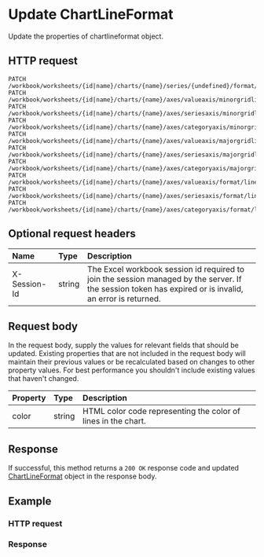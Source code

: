 # Update ChartLineFormat

Update the properties of chartlineformat object.
## HTTP request
```http
PATCH /workbook/worksheets/{id|name}/charts/{name}/series/{undefined}/format/line
PATCH /workbook/worksheets/{id|name}/charts/{name}/axes/valueaxis/minorgridlines/format/line
PATCH /workbook/worksheets/{id|name}/charts/{name}/axes/seriesaxis/minorgridlines/format/line
PATCH /workbook/worksheets/{id|name}/charts/{name}/axes/categoryaxis/minorgridlines/format/line
PATCH /workbook/worksheets/{id|name}/charts/{name}/axes/valueaxis/majorgridlines/format/line
PATCH /workbook/worksheets/{id|name}/charts/{name}/axes/seriesaxis/majorgridlines/format/line
PATCH /workbook/worksheets/{id|name}/charts/{name}/axes/categoryaxis/majorgridlines/format/line
PATCH /workbook/worksheets/{id|name}/charts/{name}/axes/valueaxis/format/line
PATCH /workbook/worksheets/{id|name}/charts/{name}/axes/seriesaxis/format/line
PATCH /workbook/worksheets/{id|name}/charts/{name}/axes/categoryaxis/format/line
```

## Optional request headers
| Name       | Type | Description|
|:-----------|:------|:----------|
| X-Session-Id   | string  | The Excel workbook session id required to join the session managed by the server. If the session token has expired or is invalid, an error is returned.|

## Request body
In the request body, supply the values for relevant fields that should be updated. Existing properties that are not included in the request body will maintain their previous values or be recalculated based on changes to other property values. For best performance you shouldn't include existing values that haven't changed.

| Property	   | Type	|Description|
|:---------------|:--------|:----------|
|color|string|HTML color code representing the color of lines in the chart.|

## Response
If successful, this method returns a `200 OK` response code and updated [ChartLineFormat](../resources/chartlineformat.md) object in the response body.
## Example
### HTTP request
### Response
